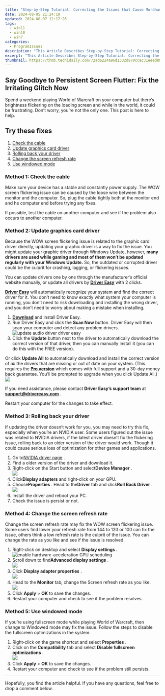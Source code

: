 ```yaml
---
title: "Step-by-Step Tutorial: Correcting the Issues that Cause Mordhau to Crash"
date: 2024-08-05 21:24:10
updated: 2024-08-07 12:17:26
tags:
  - win11
  - win10
  - win7
categories:
  - ProgramIssues
description: "This Article Describes Step-by-Step Tutorial: Correcting the Issues that Cause Mordhau to Crash"
excerpt: "This Article Describes Step-by-Step Tutorial: Correcting the Issues that Cause Mordhau to Crash"
thumbnail: https://thmb.techidaily.com/72ad6224a96d1332d870ccac31eeed89a25da9895e91d61d746d246092f66e50.png
---
```


## Say Goodbye to Persistent Screen Flutter: Fix the Irritating Glitch Now

Spend a weekend playing World of Warcraft on your computer but there’s brightness flickering on the loading screen and while in the world, it could be frustrating. Don’t worry, you’re not the only one. This post is here to help.

## Try these fixes

1. [Check the cable](https://tools.techidaily.com/drivereasy/download/)
2. [Update graphics card driver](https://tools.techidaily.com/drivereasy/download/)
3. [Rolling back your driver](https://tools.techidaily.com/drivereasy/download/)
4. [Change the screen refresh rate](https://tools.techidaily.com/drivereasy/download/)
5. [Use windowed mode](https://tools.techidaily.com/drivereasy/download/)

### Method 1: Check the cable

 Make sure your device has a stable and constantly power supply. The WOW screen flickering issue can be caused by the loose wire between the monitor and the computer. So, plug the cable tightly both at the monitor end and he computer end before trying any fixes.

 If possible, test the cable on another computer and see if the problem also occurs to another computer.

### Method 2: Update graphics card driver

 Because the WOW screen flickering issue is related to the graphic card driver directly, updating your graphic driver is a way to fix the issue. You might update your graphic driver through Windows Update, however, **many drivers are used while gaming and most of them won’t be updated regularly with your Windows Update.**  So, the outdated or corrupted driver could be the culprit for crashing, lagging, or flickering issues.

 You can update drivers one by one through the manufacturer’s official website manually, or update all drivers by **[Driver Easy](https://tools.techidaily.com/drivereasy/download/)**  with 2 clicks.

**[Driver Easy](https://tools.techidaily.com/drivereasy/download/)**  will automatically recognize your system and find the correct driver for it. You don’t need to know exactly what system your computer is running, you don’t need to risk downloading and installing the wrong driver, and you don’t need to worry about making a mistake when installing.

1. **[Download](https://tools.techidaily.com/drivereasy/download/)**  and install Driver Easy.
2. Run Driver Easy and click the **Scan Now** button. Driver Easy will then scan your computer and detect any problem drivers.  
![update audio driver driver easy](https://images.drivereasy.com/wp-content/uploads/2021/02/de-borderless.jpg)
3. Click the **Update**  button next to the driver to automatically download the correct version of that driver, then you can manually install it (you can do this with the FREE version).  

 Or click **Update All** to automatically download and install the correct version of _all_ the drivers that are missing or out of date on your system. (This requires the **[Pro version](https://tools.techidaily.com/drivereasy/download/)**  which comes with full support and a 30-day money back guarantee. You’ll be prompted to upgrade when you click Update All.)  
![](https://images.drivereasy.com/wp-content/uploads/2021/02/gtx-1650-driver-de.jpg)

 If you need assistance, please contact **Driver Easy’s support team** at [**support@drivereasy.com**](https://tools.techidaily.com/drivereasy/download/) .

Restart your computer for the changes to take effect.

### Method 3: Rolling back your driver

 If updating the driver doesn’t work for you, you may need to try this fix, especially when you’re an NVIDIA user. Some users figured out the issue was related to NVIDIA drivers, if the latest driver doesn’t fix the flickering issue, rolling back to an older version of the driver would work. Though it could cause serious loss of optimization for other games and applications.

1. Go to[NVIDIA driver page](https://tools.techidaily.com/drivereasy/download/) .
2. Find a older version of the driver and download it.
3. Right-click on the Start button and select**Device Manager** .  
![](https://images.drivereasy.com/wp-content/uploads/2021/08/2021-08-19_9-34-32.jpg)
4. Click**Display adapters** and right-click on your GPU.
5. Choose**Properties** . Head to the**Driver** tab and click**Roll Back Driver** .  
![](https://images.drivereasy.com/wp-content/uploads/2019/12/roll-back-driver-1.jpg)
6. Install the driver and reboot your PC.
7. Check the issue is persist or not.

### Method 4: Change the screen refresh rate

 Change the screen refresh rate may fix the WOW screen flickering issue. Some users find lower your refresh rate from 144 to 120 or 100 can fix the issue, others think a low refresh rate is the culprit of the issue. You can change the rate as you like and see if the issue is resolved.

1. Right-click on desktop and select **Display settings** .  
![enable hardware-acceleration GPU scheduling](https://images.drivereasy.com/wp-content/uploads/2021/08/display-settings-1.png)
2. Scroll down to find**Advanced display settings** .  
![](https://images.drivereasy.com/wp-content/uploads/2021/08/2021-08-19_9-43-07.jpg)
3. Click **Display adapter properties** .  
![](https://images.drivereasy.com/wp-content/uploads/2021/08/2021-08-19_9-44-09.jpg)
4. Head to the **Monitor** tab, change the Screen refresh rate as you like.  
![](https://images.drivereasy.com/wp-content/uploads/2021/08/2021-08-19_9-44-14.jpg)
5. Click **Apply** \> **OK** to save the changes.
6. Restart your computer and check to see if the problem resolves.

### Method 5: Use windowed mode

 If you’re using fullscreen mode while playing World of Warcraft, then change to Windowed mode may fix the issue. Follow the steps to disable the fullscreen optimizations in the system

1. Right-click on the game shortcut and select **Properties** .
2. Click on the **Compatibility**  tab and select **Disable fullscreen optimizations** .  
![](https://images.drivereasy.com/wp-content/uploads/2020/10/disable-fullscreen-optimizations.jpg)
3. Click **Apply**  \> **OK**  to save the changes.
4. Restart your computer and check to see if the problem still persists.

---

 Hopefully, you find the article helpful. If you have any questions, feel free to drop a comment below.

<ins class="adsbygoogle"
     style="display:block"
     data-ad-format="autorelaxed"
     data-ad-client="ca-pub-7571918770474297"
     data-ad-slot="1223367746"></ins>



<ins class="adsbygoogle"
     style="display:block"
     data-ad-client="ca-pub-7571918770474297"
     data-ad-slot="8358498916"
     data-ad-format="auto"
     data-full-width-responsive="true"></ins>
